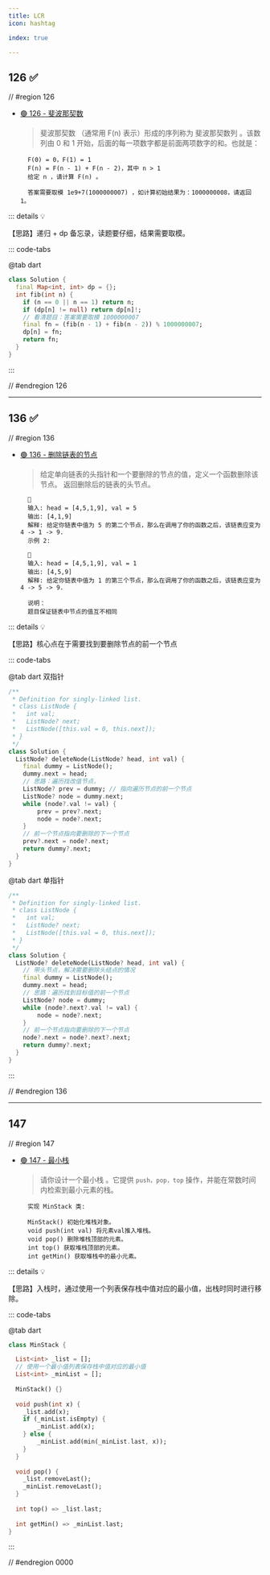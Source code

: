 ```yaml
---
title: LCR
icon: hashtag

index: true

---
```


<!-- more -->

## 126 ✅

// #region 126

- [🟢 126 - 斐波那契数](https://leetcode.cn/problems/fei-bo-na-qi-shu-lie-lcof)
    > 斐波那契数 （通常用 F(n) 表示）形成的序列称为 斐波那契数列 。该数列由 0 和 1 开始，后面的每一项数字都是前面两项数字的和。也就是：

        F(0) = 0，F(1) = 1
        F(n) = F(n - 1) + F(n - 2)，其中 n > 1
        给定 n ，请计算 F(n) 。

        答案需要取模 1e9+7(1000000007) ，如计算初始结果为：1000000008，请返回 1。

::: details 💡

【思路】递归 + dp 备忘录，读题要仔细，结果需要取模。

::: code-tabs

@tab dart
```dart
class Solution {
  final Map<int, int> dp = {};  
  int fib(int n) {
    if (n == 0 || n == 1) return n;
    if (dp[n] != null) return dp[n]!;
    // 看清题目：答案需要取模 1000000007
    final fn = (fib(n - 1) + fib(n - 2)) % 1000000007;
    dp[n] = fn;
    return fn;
  }
}
```

:::

// #endregion 126

------

## 136 ✅

// #region 136

- [🟢 136 - 删除链表的节点](https://leetcode.cn/problems/shan-chu-lian-biao-de-jie-dian-lcof/)
    > 给定单向链表的头指针和一个要删除的节点的值，定义一个函数删除该节点。
    > 返回删除后的链表的头节点。

        🌰
        输入: head = [4,5,1,9], val = 5
        输出: [4,1,9]
        解释: 给定你链表中值为 5 的第二个节点，那么在调用了你的函数之后，该链表应变为 4 -> 1 -> 9.
        示例 2:
        
        🌰
        输入: head = [4,5,1,9], val = 1
        输出: [4,5,9]
        解释: 给定你链表中值为 1 的第三个节点，那么在调用了你的函数之后，该链表应变为 4 -> 5 -> 9.
        
        说明：
        题目保证链表中节点的值互不相同

::: details 💡

【思路】核心点在于需要找到要删除节点的前一个节点

::: code-tabs

@tab dart 双指针
```dart
/**
 * Definition for singly-linked list.
 * class ListNode {
 *   int val;
 *   ListNode? next;
 *   ListNode([this.val = 0, this.next]);
 * }
 */
class Solution {
  ListNode? deleteNode(ListNode? head, int val) {
    final dummy = ListNode();
    dummy.next = head;
    // 思路：遍历找改值节点，
    ListNode? prev = dummy; // 指向遍历节点的前一个节点
    ListNode? node = dummy.next;
    while (node?.val != val) {
        prev = prev?.next;
        node = node?.next;
    }
    // 前一个节点指向要删除的下一个节点
    prev?.next = node?.next;
    return dummy?.next;
  }
}
```

@tab dart 单指针
```dart
/**
 * Definition for singly-linked list.
 * class ListNode {
 *   int val;
 *   ListNode? next;
 *   ListNode([this.val = 0, this.next]);
 * }
 */
class Solution {
  ListNode? deleteNode(ListNode? head, int val) {
    // 带头节点，解决需要删除头结点的情况
    final dummy = ListNode();
    dummy.next = head;
    // 思路：遍历找到目标值的前一个节点
    ListNode? node = dummy;
    while (node?.next?.val != val) {
        node = node?.next;
    }
    // 前一个节点指向要删除的下一个节点
    node?.next = node?.next?.next;
    return dummy?.next;
  }
}
```

:::

// #endregion 136

------

## 147

// #region 147

- [🟢 147 - 最小栈](https://leetcode.cn/problems/bao-han-minhan-shu-de-zhan-lcof)
    > 请你设计一个最小栈 。它提供 `push，pop，top` 操作，并能在常数时间内检索到最小元素的栈。

        实现 MinStack 类:
        
        MinStack() 初始化堆栈对象。
        void push(int val) 将元素val推入堆栈。
        void pop() 删除堆栈顶部的元素。
        int top() 获取堆栈顶部的元素。
        int getMin() 获取堆栈中的最小元素。

::: details 💡

【思路】入栈时，通过使用一个列表保存栈中值对应的最小值，出栈时同时进行移除。

::: code-tabs

@tab dart
```dart
class MinStack {

  List<int> _list = [];
  // 使用一个最小值列表保存栈中值对应的最小值
  List<int> _minList = [];
 
  MinStack() {}
  
  void push(int x) {
    _list.add(x);
    if (_minList.isEmpty) {
        _minList.add(x);
    } else {
        _minList.add(min(_minList.last, x));
    }
  }
  
  void pop() {
    _list.removeLast();
    _minList.removeLast();
  }
  
  int top() => _list.last;
  
  int getMin() => _minList.last;
}
```

:::

// #endregion 0000